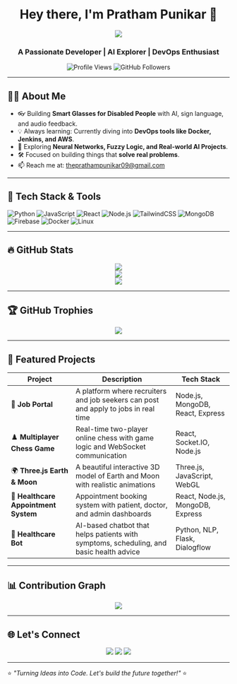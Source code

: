 <h1 align="center">Hey there, I'm Pratham Punikar 👋</h1>

<p align="center">
  <img src="https://readme-typing-svg.herokuapp.com?lines=Welcome+to+My+GitHub!;Smart+Glasses+Innovator+🕶️;DevOps+Learner+🚀;Problem+Solver+🧠;Let’s+build+something+cool+💻&center=true&width=500&height=45" />
</p>

<h3 align="center">A Passionate Developer | AI Explorer | DevOps Enthusiast</h3>

<p align="center">
  <img src="https://komarev.com/ghpvc/?username=Strikeee09&label=Profile%20views&color=0e75b6&style=flat" alt="Profile Views" />
  <img src="https://img.shields.io/github/followers/Strikeee09?label=Followers&style=social" alt="GitHub Followers" />
</p>

---

## 🧑‍💻 About Me

- 👓 Building **Smart Glasses for Disabled People** with AI, sign language, and audio feedback.
- 💡 Always learning: Currently diving into **DevOps tools like Docker, Jenkins, and AWS**.
- 🌱 Exploring **Neural Networks, Fuzzy Logic, and Real-world AI Projects**.
- 🛠️ Focused on building things that **solve real problems**.
- 📫 Reach me at: [theprathampunikar09@gmail.com](mailto:theprathampunikar09@gmail.com)

---

## 🚀 Tech Stack & Tools

![Python](https://img.shields.io/badge/Python-3670A0?style=for-the-badge&logo=python&logoColor=ffdd54)
![JavaScript](https://img.shields.io/badge/JavaScript-F7DF1E?style=for-the-badge&logo=javascript&logoColor=black)
![React](https://img.shields.io/badge/React-20232A?style=for-the-badge&logo=react&logoColor=61DAFB)
![Node.js](https://img.shields.io/badge/Node.js-339933?style=for-the-badge&logo=nodedotjs&logoColor=white)
![TailwindCSS](https://img.shields.io/badge/Tailwind_CSS-38b2ac?style=for-the-badge&logo=tailwind-css&logoColor=white)
![MongoDB](https://img.shields.io/badge/MongoDB-4DB33D?style=for-the-badge&logo=mongodb&logoColor=white)
![Firebase](https://img.shields.io/badge/Firebase-ffca28?style=for-the-badge&logo=firebase&logoColor=black)
![Docker](https://img.shields.io/badge/Docker-2496ED?style=for-the-badge&logo=docker&logoColor=white)
![Linux](https://img.shields.io/badge/Linux-FCC624?style=for-the-badge&logo=linux&logoColor=black)

---

## 🔥 GitHub Stats

<p align="center">
  <img src="https://github-readme-stats.vercel.app/api?username=Strikeee09&show_icons=true&theme=tokyonight" />
  <br />
  <img src="https://github-readme-streak-stats.herokuapp.com?user=Strikeee09&theme=tokyonight" />
  <br />
  <img src="https://github-readme-stats.vercel.app/api/top-langs/?username=Strikeee09&layout=compact&theme=tokyonight" />
</p>

---

## 🏆 GitHub Trophies

<p align="center">
  <img src="https://github-profile-trophy.vercel.app/?username=Strikeee09&theme=onedark&no-frame=true&row=1&column=6" />
</p>

---

## 📌 Featured Projects

| Project | Description | Tech Stack |
|--------|-------------|------------|
| 💼 **Job Portal** | A platform where recruiters and job seekers can post and apply to jobs in real time | Node.js, MongoDB, React, Express |
| ♟️ **Multiplayer Chess Game** | Real-time two-player online chess with game logic and WebSocket communication | React, Socket.IO, Node.js |
| 🌍 **Three.js Earth & Moon** | A beautiful interactive 3D model of Earth and Moon with realistic animations | Three.js, JavaScript, WebGL |
| 🏥 **Healthcare Appointment System** | Appointment booking system with patient, doctor, and admin dashboards | React, Node.js, MongoDB, Express |
| 🤖 **Healthcare Bot** | AI-based chatbot that helps patients with symptoms, scheduling, and basic health advice | Python, NLP, Flask, Dialogflow |

---

## 📊 Contribution Graph

<p align="center">
  <img src="https://github-readme-activity-graph.vercel.app/graph?username=Strikeee09&theme=tokyo-night" />
</p>

---

## 🌐 Let's Connect

<p align="center">
  <a href="https://www.linkedin.com/in/pratham-punikar-726204282/"><img src="https://img.shields.io/badge/LinkedIn-blue?style=flat&logo=linkedin&logoColor=white" /></a>
  <a href="mailto:theprathampunikar09@gmail.com"><img src="https://img.shields.io/badge/Gmail-red?style=flat&logo=gmail&logoColor=white" /></a>
  <a href="https://github.com/Strikeee09"><img src="https://img.shields.io/badge/GitHub-181717?style=flat&logo=github&logoColor=white" /></a>
</p>

---

⭐ *"Turning Ideas into Code. Let's build the future together!"* ⭐
